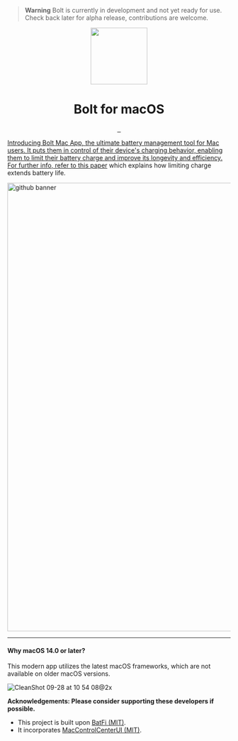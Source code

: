 

> **Warning** Bolt is currently in development and not yet ready for use. Check back later for alpha release, contributions are welcome.


<p align="center">
  <img src="https://user-images.githubusercontent.com/43297314/235262482-0a738e25-5051-40e7-b274-39e505f6334a.png" height="128">
  <h1 align="center">Bolt for macOS</h1>
</p>

<p align="center">
  <a aria-label="Follow Developer on Linkedin" href="https://www.linkedin.com/in/aayush-p-616b6b16a/" target="_blank">
    <img alt="" src="https://img.shields.io/badge/Follow%20@Aayush Pokharel-black.svg?style=for-the-badge&logo=Linkedin">
  </a>
    </a>
    <a aria-label="Download App" href="https://aayush9029.gumroad.com/l/boltapp" target="_blank">
    <img alt="" src="https://img.shields.io/badge/Download%20Latest%20Version-black.svg?style=for-the-badge&logo=apple">
  </a>
  <a aria-label="Buy me a coffee (support app's development)" href="https://www.buymeacoffee.com/swiftdev" target="_blank">
    <img alt="" src="https://img.shields.io/badge/Support%20Development-black.svg?style=for-the-badge&logo=ko-fi">
</p>

Introducing Bolt Mac App, the ultimate battery management tool for Mac users. It puts them in control of their device's charging behavior, enabling them to limit their battery charge and improve its longevity and efficiency. For further info, refer to this [paper](https://batteryuniversity.com/article/bu-808-how-to-prolong-lithium-based-batteries) which explains how limiting charge extends battery life.

<img width="1012" alt="github banner" src="https://user-images.githubusercontent.com/43297314/235325323-848d20fd-d92e-4692-8365-e36008ae607b.png">


---
#### Why macOS 14.0 or later?
This modern app utilizes the latest macOS frameworks, which are not available on older macOS versions.

![CleanShot 09-28 at 10 54 08@2x](https://github.com/Aayush9029/Bolt/assets/43297314/2f4d6307-2037-4ec8-8fdb-aad7123dcc50)

**Acknowledgements: Please consider supporting these developers if possible.**
- This project is built upon [BatFi (MIT)](https://github.com/rurza/BatFi).
- It incorporates [MacControlCenterUI (MIT)](https://github.com/orchetect/MacControlCenterUI).




